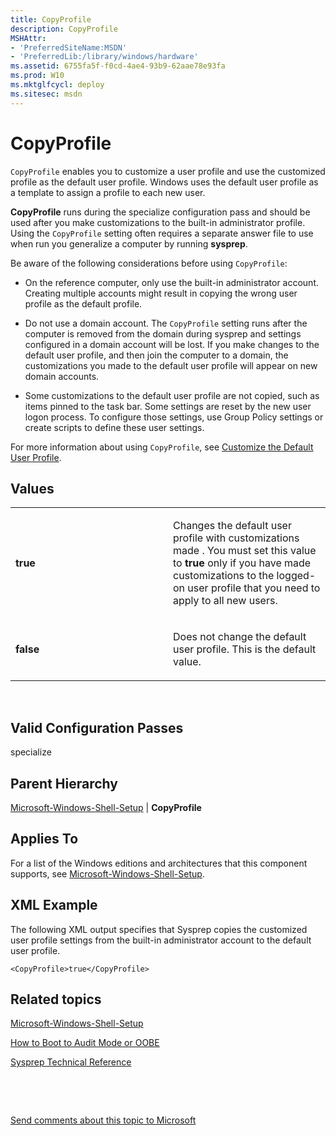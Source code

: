 ```yaml
---
title: CopyProfile
description: CopyProfile
MSHAttr:
- 'PreferredSiteName:MSDN'
- 'PreferredLib:/library/windows/hardware'
ms.assetid: 6755fa5f-f0cd-4ae4-93b9-62aae78e93fa
ms.prod: W10
ms.mktglfcycl: deploy
ms.sitesec: msdn
---
```


# CopyProfile


`CopyProfile` enables you to customize a user profile and use the customized profile as the default user profile. Windows uses the default user profile as a template to assign a profile to each new user.

**CopyProfile** runs during the specialize configuration pass and should be used after you make customizations to the built-in administrator profile. Using the `CopyProfile` setting often requires a separate answer file to use when run you generalize a computer by running **sysprep**.

Be aware of the following considerations before using `CopyProfile`:

-   On the reference computer, only use the built-in administrator account. Creating multiple accounts might result in copying the wrong user profile as the default profile.

-   Do not use a domain account. The `CopyProfile` setting runs after the computer is removed from the domain during sysprep and settings configured in a domain account will be lost. If you make changes to the default user profile, and then join the computer to a domain, the customizations you made to the default user profile will appear on new domain accounts.

-   Some customizations to the default user profile are not copied, such as items pinned to the task bar. Some settings are reset by the new user logon process. To configure those settings, use Group Policy settings or create scripts to define these user settings.

For more information about using `CopyProfile`, see [Customize the Default User Profile](http://go.microsoft.com/fwlink/p/?linkid=238122).

## Values


<table>
<colgroup>
<col width="50%" />
<col width="50%" />
</colgroup>
<tbody>
<tr class="odd">
<td><p><strong>true</strong></p></td>
<td><p>Changes the default user profile with customizations made . You must set this value to <strong>true</strong> only if you have made customizations to the logged-on user profile that you need to apply to all new users.</p></td>
</tr>
<tr class="even">
<td><p><strong>false</strong></p></td>
<td><p>Does not change the default user profile. This is the default value.</p></td>
</tr>
</tbody>
</table>

 

## Valid Configuration Passes


specialize

## Parent Hierarchy


[Microsoft-Windows-Shell-Setup](microsoft-windows-shell-setup-win7-microsoft-windows-shell-setup.md) | **CopyProfile**

## Applies To


For a list of the Windows editions and architectures that this component supports, see [Microsoft-Windows-Shell-Setup](microsoft-windows-shell-setup-win7-microsoft-windows-shell-setup.md).

## XML Example


The following XML output specifies that Sysprep copies the customized user profile settings from the built-in administrator account to the default user profile.

``` syntax
<CopyProfile>true</CopyProfile>
```

## Related topics


[Microsoft-Windows-Shell-Setup](microsoft-windows-shell-setup-win7-microsoft-windows-shell-setup.md)

[How to Boot to Audit Mode or OOBE](http://go.microsoft.com/fwlink/p/?linkid=231389)

[Sysprep Technical Reference](http://go.microsoft.com/fwlink/?LinkId=214573)

 

 

[Send comments about this topic to Microsoft](mailto:wsddocfb@microsoft.com?subject=Documentation%20feedback%20%5Bp_unattend\p_unattend%5D:%20CopyProfile%20%20RELEASE:%20%2810/3/2016%29&body=%0A%0APRIVACY%20STATEMENT%0A%0AWe%20use%20your%20feedback%20to%20improve%20the%20documentation.%20We%20don't%20use%20your%20email%20address%20for%20any%20other%20purpose,%20and%20we'll%20remove%20your%20email%20address%20from%20our%20system%20after%20the%20issue%20that%20you're%20reporting%20is%20fixed.%20While%20we're%20working%20to%20fix%20this%20issue,%20we%20might%20send%20you%20an%20email%20message%20to%20ask%20for%20more%20info.%20Later,%20we%20might%20also%20send%20you%20an%20email%20message%20to%20let%20you%20know%20that%20we've%20addressed%20your%20feedback.%0A%0AFor%20more%20info%20about%20Microsoft's%20privacy%20policy,%20see%20http://privacy.microsoft.com/default.aspx. "Send comments about this topic to Microsoft")





